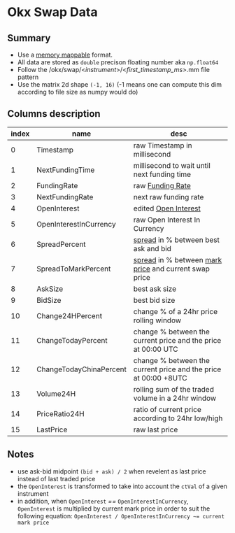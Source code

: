 # Okx Swap Data

## Summary
- Use a [memory mappable](https://numpy.org/doc/stable/reference/generated/numpy.memmap.html) format. 
- All data are stored as `double` precison floating number aka `np.float64`
- Follow the /okx/swap/\<*instrument*\>/\<*first_timestamp_ms*\>.mm file pattern
- Use the matrix 2d shape `(-1, 16)` (-1 means one can compute this dim according to file size as numpy would do)

## Columns description

| index | name | desc |
|--|--| --|
| 0 | Timestamp | raw Timestamp in millisecond |
| 1 | NextFundingTime | millisecond to wait until next funding time |
| 2 | FundingRate | raw [Funding Rate](https://dataguide.cryptoquant.com/market-data-indicators/funding-rates) |
| 3 | NextFundingRate | next raw funding rate |
| 4 | OpenInterest | edited [Open Interest](https://dataguide.cryptoquant.com/market-data-indicators/open-interest) |
| 5 | OpenInterestInCurrency | raw Open Interest In Currency |
| 6 | SpreadPercent | [spread](https://www.investopedia.com/terms/s/spread.asp) in % between best ask and bid |
| 7 | SpreadToMarkPercent | [spread](https://www.investopedia.com/terms/s/spread.asp) in % between [mark price](https://www.okx.com/learn/understanding-mark-price) and current swap price |
| 8 | AskSize | best ask size |
| 9 | BidSize | best bid size |
| 10 | Change24HPercent | change % of a 24hr price rolling window |
| 11 | ChangeTodayPercent | change % between the current price and the price at 00:00 UTC |
| 12 | ChangeTodayChinaPercent | change % between the current price and the price at 00:00 +8UTC |
| 13 | Volume24H | rolling sum of the traded volume in a 24hr window |
| 14 | PriceRatio24H | ratio of current price according to 24hr low/high |
| 15 | LastPrice | raw last price |


## Notes  

- use ask-bid midpoint `(bid + ask) / 2` when revelent as last price instead of last traded price
- the `OpenInterest` is transformed to take into account the `ctVal` of a given instrument
- in addition, when `OpenInterest` *==* `OpenInterestInCurrency`, `OpenInterest` is multiplied by current mark price in order to suit the following equation: `OpenInterest / OpenInterestInCurrency ~= current mark price`